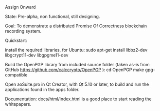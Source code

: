 Assign Onward

State: Pre-alpha, non functional, still designing.

Goal: To demonstrate a distributed Promise Of Correctness blockchain recording system.

Quickstart:

install the required libraries, for Ubuntu:
sudo apt-get install libbz2-dev libgcrypt11-dev libgpgme11-dev

Build the OpenPGP library from included source folder (taken as-is from GitHub https://github.com/calccrypto/OpenPGP ):
cd OpenPGP
make gpg-compatible

Open aoSuite.pro in Qt Creator, with Qt 5.10 or later, to build and run the applications found in the apps folder.

Documentation: docs/html/index.html is a good place to start reading the whitepapers.
